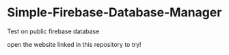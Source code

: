 # Simple-Firebase-Database-Manager
Test on public firebase database

open the website linked in this repository to try!
